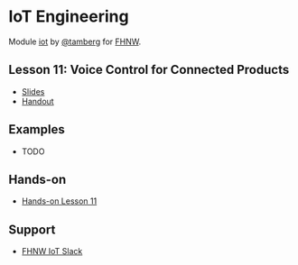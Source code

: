 # IoT Engineering
Module [iot](https://www.fhnw.ch/de/studium/module/9280188) by [@tamberg](https://twitter.com/tamberg) for [FHNW](https://www.fhnw.ch/).

## Lesson 11: Voice Control for Connected Products
- [Slides](http://www.tamberg.org/fhnw/2019/hs/IoT11VoiceControl.pdf)
- [Handout](http://www.tamberg.org/fhnw/2019/hs/IoT11VoiceControlHandout.pdf)

## Examples
- TODO

## Hands-on
- [Hands-on Lesson 11](../../../../fhnw-iot-work-11/blob/master/README.md)

## Support
- [FHNW IoT Slack](https://fhnw-iot.slack.com/)
